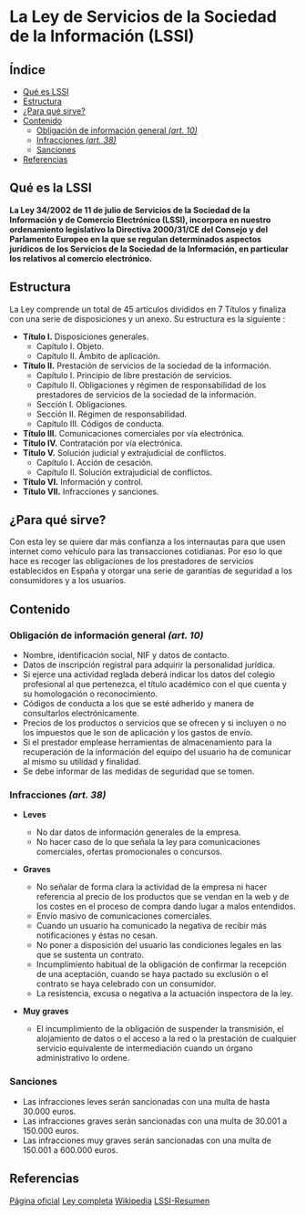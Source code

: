 # La Ley de Servicios de la Sociedad de la Información (LSSI)

## Índice
* [Qué es LSSI](#Qué-es-un-EDT)
* [Estructura](#Estructura)
* [¿Para qué sirve?](#¿Para_qué_sirve?)
* [Contenido](#Contenido)
    * [Obligación de información general *(art. 10)*](#Obligación-de-información-general-*(art.-10)*)
    * [Infracciones *(art. 38)*](#Infracciones-*(art.-38)*)
    * [Sanciones](#Sanciones)
* [Referencias](#Referencias)

## Qué es la LSSI

**La Ley 34/2002 de 11 de julio de Servicios de la Sociedad de la Información y de Comercio Electrónico (LSSI), incorpora en nuestro ordenamiento legislativo la Directiva 2000/31/CE del Consejo y del Parlamento Europeo en la que se regulan determinados aspectos jurídicos de los Servicios de la Sociedad de la Información, en particular los relativos al comercio electrónico.**

## Estructura

La Ley comprende un total de 45 artículos divididos en 7 Títulos y finaliza con una serie de disposiciones y un anexo. Su estructura es la siguiente :

* **Título I.** Disposiciones generales.
    * Capítulo I. Objeto.
    * Capítulo II. Ámbito de aplicación.
* **Título II.** Prestación de servicios de la sociedad de la información.
    * Capítulo I. Principio de libre prestación de servicios.
    * Capítulo II. Obligaciones y régimen de responsabilidad de los prestadores de servicios de la sociedad de la información.
    * Sección I. Obligaciones.
    * Sección II. Régimen de responsabilidad.
    * Capítulo III. Códigos de conducta.
* **Título III.** Comunicaciones comerciales por vía electrónica.
* **Título IV.** Contratación por vía electrónica.
* **Título V.** Solución judicial y extrajudicial de conflictos.
    * Capítulo I. Acción de cesación.
    * Capítulo II. Solución extrajudicial de conflictos.
* **Título VI.** Información y control.
* **Título VII.** Infracciones y sanciones.

## ¿Para qué sirve?
Con esta ley se quiere dar más confianza a los internautas para que usen internet como vehículo para las transacciones cotidianas. Por eso lo que hace es recoger las obligaciones de los prestadores de servicios establecidos en España y otorgar una serie de garantías de seguridad a los consumidores y a los usuarios.

## Contenido
### Obligación de información general *(art. 10)*
* Nombre, identificación social, NIF y datos de contacto.
* Datos de inscripción registral para adquirir la personalidad jurídica.
* Si ejerce una actividad reglada deberá indicar los datos del colegio profesional al que pertenezca, el título académico con el que cuenta y su homologación o reconocimiento.
* Códigos de conducta a los que se esté adherido y manera de consultarlos electrónicamente.
* Precios de los productos o servicios que se ofrecen y si incluyen o no los impuestos que le son de aplicación y los gastos de envío.
* Si el prestador emplease herramientas de almacenamiento para la recuperación de la información del equipo del usuario ha de comunicar al mismo su utilidad y finalidad.
* Se debe informar de las medidas de seguridad que se tomen.
   
### Infracciones *(art. 38)*

* **Leves**
    * No dar datos de información generales de la empresa.
    * No hacer caso de lo que señala la ley para comunicaciones comerciales, ofertas promocionales o concursos.


* **Graves**
    * No señalar de forma clara la actividad de la empresa ni hacer referencia al precio de los productos que se vendan en la web y de los costes en el proceso de compra dando lugar a malos entendidos.
    * Envío masivo de comunicaciones comerciales.
    * Cuando un usuario ha comunicado la negativa de recibir más notificaciones y éstas no cesan.
    * No poner a disposición del usuario las condiciones legales en las que se sustenta un contrato.
    * Incumplimiento habitual de la obligación de confirmar la recepción de una aceptación, cuando se haya pactado su exclusión o el contrato se haya celebrado con un consumidor.
    * La resistencia, excusa o negativa a la actuación inspectora de la ley.

* **Muy graves**
    * El incumplimiento de la obligación de suspender la transmisión, el alojamiento de datos o el acceso a la red o la prestación de cualquier servicio equivalente de intermediación cuando un órgano administrativo lo ordene.

 
### Sanciones
* Las infracciones leves serán sancionadas con una multa de hasta 30.000 euros.
* Las infracciones graves serán sancionadas con una multa de 30.001 a 150.000 euros.
* Las infracciones muy graves serán sancionadas con una multa de 150.001 a 600.000 euros.



## Referencias
[Página oficial](http://www.lssi.gob.es/Paginas/index.aspx)
[Ley completa](https://www.boe.es/buscar/pdf/2002/BOE-A-2002-13758-consolidado.pdf)
[Wikipedia](https://es.wikipedia.org/wiki/Ley_de_Servicios_de_la_Sociedad_de_la_Informaci%C3%B3n)
[LSSI-Resumen](http://www.legislacioninternet.com/lssi-ce/)
